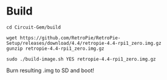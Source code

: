 # Build
```
cd Circuit-Gem/build

wget https://github.com/RetroPie/RetroPie-Setup/releases/download/4.4/retropie-4.4-rpi1_zero.img.gz
gunzip retropie-4.4-rpi1_zero.img.gz

sudo ./build-image.sh YES retropie-4.4-rpi1_zero.img.gz
```

Burn resulting .img to SD and boot!
